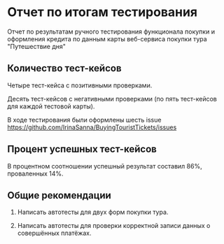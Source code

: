 # Отчет по итогам тестирования

Отчет по результатам ручного тестирования функционала покупки и оформления кредита по данным карты веб-сервиса покупки тура "Путешествие дня"

## Количество тест-кейсов

Четыре тест-кейса с позитивными проверками.

Десять тест-кейсов с негативными проверками (по пять тест-кейсов для каждой тестовой карты).

В ходе тестирования были оформлены шесть issue https://github.com/IrinaSanna/BuyingTouristTickets/issues

## Процент успешных тест-кейсов

В процентном соотношении успешный результат составил 86%, проваленных 14%.

## Общие рекомендации

1. Написать автотесты для двух форм покупки тура.

2. Написать автотесты для проверки корректной записи данных о совершённых платёжах.
